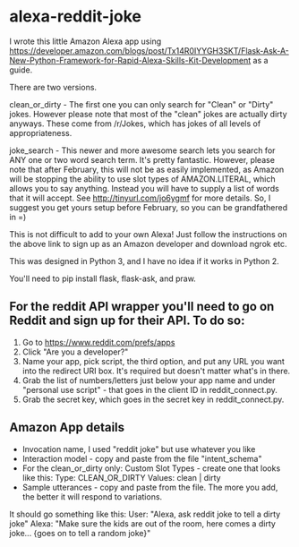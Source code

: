 # alexa-reddit-joke

I wrote this little Amazon Alexa app using https://developer.amazon.com/blogs/post/Tx14R0IYYGH3SKT/Flask-Ask-A-New-Python-Framework-for-Rapid-Alexa-Skills-Kit-Development as a guide.

There are two versions. 

clean_or_dirty - The first one you can only search for "Clean" or "Dirty" jokes. However please note
that most of the "clean" jokes are actually dirty anyways. These come from /r/Jokes, which has jokes of all levels of appropriateness.

joke_search - This newer and more awesome search lets you search for ANY one or two word search term. It's pretty fantastic. However, please note that after February, this will not be as easily implemented, as Amazon will be stopping the ability to use slot types of AMAZON.LITERAL, which allows you to say anything. Instead you will have to supply a list of words that it will accept. See http://tinyurl.com/jo6ygmf for more details. So, I suggest you get yours setup before February, so you can be grandfathered in =)

This is not difficult to add to your own Alexa! Just follow the instructions on the above link to sign up as an Amazon developer and 
download ngrok etc.

This was designed in Python 3, and I have no idea if it works in Python 2.

You'll need to pip install flask, flask-ask, and praw. 

## For the reddit API wrapper you'll need to go on Reddit and sign up for their API.  To do so:

1. Go to https://www.reddit.com/prefs/apps
2. Click "Are you a developer?"
3. Name your app, pick script, the third option, and put any URL you want into the redirect URI box. It's required but doesn't matter what's in there.
4. Grab the list of numbers/letters just below your app name and under "personal use script" - that goes in the client ID in reddit_connect.py.
5. Grab the secret key, which goes in the secret key in reddit_connect.py.

## Amazon App details

* Invocation name, I used "reddit joke" but use whatever you like
* Interaction model - copy and paste from the file "intent_schema"
* For the clean_or_dirty only:  Custom Slot Types - create one that looks like this: Type: CLEAN_OR_DIRTY	 Values: clean | dirty
* Sample utterances - copy and paste from the file. The more you add, the better it will respond to variations.


It should go something like this:
User: "Alexa, ask reddit joke to tell a dirty joke"
Alexa: "Make sure the kids are out of the room, here comes a dirty joke... {goes on to tell a random joke}"
